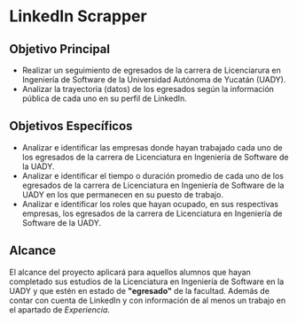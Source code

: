 # LinkedIn Scrapper
## Objetivo Principal
* Realizar un seguimiento de egresados de la carrera de Licenciarura en Ingeniería de Software de la Universidad Autónoma de Yucatán (UADY).
* Analizar la trayectoria (datos) de los egresados según la información pública de cada uno en su perfil de LinkedIn.

## Objetivos Específicos
* Analizar e identificar las empresas donde hayan trabajado cada uno de los egresados de la carrera de Licenciatura en Ingeniería de Software de la UADY.
* Analizar e identificar el tiempo o duración promedio de cada uno de los egresados de la carrera de Licenciatura en Ingeniería de Software de la UADY en los que permanecen en su puesto de trabajo.
* Analizar e identificar los roles que hayan ocupado, en sus respectivas empresas, los egresados de la carrera de Licenciatura en Ingeniería de Software de la UADY.


## Alcance
El alcance del proyecto aplicará para aquellos alumnos que hayan completado sus estudios de la Licenciatura en Ingeniería de Software en la UADY y que estén en estado de **"egresado"** de la facultad. Además de contar con cuenta de LinkedIn y con información de al menos un trabajo en el apartado de *Experiencia*.